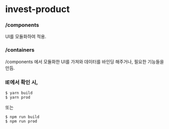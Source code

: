 # invest-product

### /components

UI를 모듈화하여 적용.

### /containers

/components 에서 모듈화한 UI를 가져와 데이터를 바인딩 해주거나, 필요한 기능들을 만듬.

### IE에서 확인 시,

```
$ yarn build
$ yarn prod
```

또는

```
$ npm run build
$ npm run prod
```
